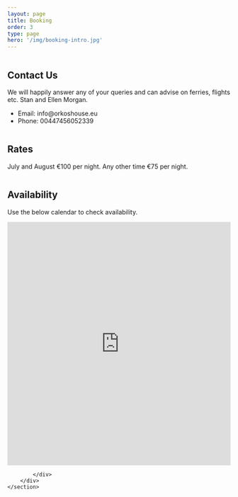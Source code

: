 ```yaml
---
layout: page
title: Booking
order: 3
type: page
hero: '/img/booking-intro.jpg'
---
```


<div class="container">
    <section class="section">
        <div class="columns is-multiline">
            <div class="column is-12">
                <h2 class="title is-4 brand">Contact Us</h2>
                <div class="content">
                    <p>We will happily answer any of your queries and can advise on ferries, flights etc. Stan and Ellen Morgan.</p>
                    <ul>
                        <li>Email: info@orkoshouse.eu</li> 
                        <li>Phone: 00447456052339</li>
                    </ul>
                </div>
            </div>
        </div>
    </section>
    <section class="section">
        <div class="columns is-multiline">
            <div class="column is-12">
                <h2 class="title is-4 brand">Rates</h2>
                <div class="content">
                    <p>July and August &euro;100 per night. Any other time &euro;75 per night.</p>
                </div>
            </div>
        </div>
    </section>
    <section class="section">
        <div class="columns is-multiline">
            <div class="column is-12">
                <h2 class="title is-4 brand">Availability</h2>
                <div class="content">
                    <p>Use the below calendar to check availability.</p>
                </div>
                <iframe width="100%" height="550px" frameborder=0 scrolling=yes allowtransparency=true src=http://www.availcheck.com/cgi-bin/calendar.cgi?propid=14220></iframe>

            </div>
        </div>
    </section>
</div>